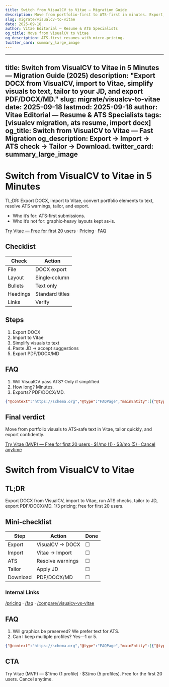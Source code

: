 ```yaml
---
title: Switch from VisualCV to Vitae — Migration Guide
description: Move from portfolio-first to ATS-first in minutes. Export, import, fix, tailor, download.
slug: migrate/visualcv-to-vitae
date: 2025-09-18
author: Vitae Editorial — Resume & ATS Specialists
og_title: Move from VisualCV to Vitae
og_description: ATS-first resumes with micro-pricing.
twitter_card: summary_large_image
---
```

---
title: Switch from VisualCV to Vitae in 5 Minutes — Migration Guide (2025)
description: "Export DOCX from VisualCV, import to Vitae, simplify visuals to text, tailor to your JD, and export PDF/DOCX/MD."
slug: migrate/visualcv-to-vitae
date: 2025-09-18
lastmod: 2025-09-18
author: Vitae Editorial — Resume & ATS Specialists
tags: [visualcv migration, ats resume, import docx]
og_title: Switch from VisualCV to Vitae — Fast Migration
og_description: Export → Import → ATS check → Tailor → Download.
twitter_card: summary_large_image
---

# Switch from VisualCV to Vitae in 5 Minutes

TL;DR: Export DOCX, import to Vitae, convert portfolio elements to text, resolve ATS warnings, tailor, and export.

- Who it’s for: ATS‑first submissions.  
- Who it’s not for: graphic‑heavy layouts kept as‑is.

[Try Vitae — Free for first 20 users](#/cta-top) · [Pricing](/pricing) · [FAQ](/faq)

## Checklist

| Check | Action |
|---|---|
| File | DOCX export |
| Layout | Single‑column |
| Bullets | Text only |
| Headings | Standard titles |
| Links | Verify |

## Steps
1) Export DOCX  
2) Import to Vitae  
3) Simplify visuals to text  
4) Paste JD → accept suggestions  
5) Export PDF/DOCX/MD

## FAQ
1) Will VisualCV pass ATS? Only if simplified.  
2) How long? Minutes.  
3) Exports? PDF/DOCX/MD.

```json
{"@context":"https://schema.org","@type":"FAQPage","mainEntity":[{"@type":"Question","name":"Will VisualCV pass ATS?","acceptedAnswer":{"@type":"Answer","text":"Simplify to single-column, text-first formats before applying."}}]}
```

## Final verdict
Move from portfolio visuals to ATS‑safe text in Vitae, tailor quickly, and export confidently.

[Try Vitae (MVP) — Free for first 20 users · $1/mo (1) · $3/mo (5) · Cancel anytime](#/cta-bottom)
# Switch from VisualCV to Vitae

## TL;DR
Export DOCX from VisualCV, import to Vitae, run ATS checks, tailor to JD, export PDF/DOCX/MD. $1/$3 pricing; free for first 20 users.

## Mini-checklist
| Step | Action | Done |
|---|---|---|
| Export | VisualCV → DOCX | ☐ |
| Import | Vitae → Import | ☐ |
| ATS | Resolve warnings | ☐ |
| Tailor | Apply JD | ☐ |
| Download | PDF/DOCX/MD | ☐ |

### Internal Links
[/pricing](/pricing) · [/faq](/faq) · [/compare/visualcv-vs-vitae](/compare/visualcv-vs-vitae)

## FAQ
1. Will graphics be preserved? We prefer text for ATS.
2. Can I keep multiple profiles? Yes—1 or 5.

```json
{"@context":"https://schema.org","@type":"FAQPage","mainEntity":[{"@type":"Question","name":"Graphics preserved?","acceptedAnswer":{"@type":"Answer","text":"We prioritize text-based clarity for ATS."}},{"@type":"Question","name":"Multiple profiles?","acceptedAnswer":{"@type":"Answer","text":"Yes—1 or 5."}}]}
```

## CTA
Try Vitae (MVP) — $1/mo (1 profile) · $3/mo (5 profiles). Free for the first 20 users. Cancel anytime.


